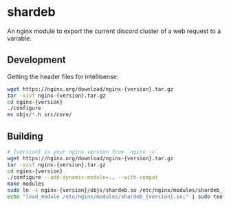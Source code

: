 # shardeb

An nginx module to export the current discord cluster of a web request to a variable.

## Development

Getting the header files for intellisense:

```bash
wget https://nginx.org/download/nginx-{version}.tar.gz
tar -xzvf nginx-{version}.tar.gz
cd nginx-{version}
./configure
mv objs/*.h src/core/
```

## Building

```bash
# {version} is your nginx version from `nginx -v`
wget https://nginx.org/download/nginx-{version}.tar.gz
tar -xzvf nginx-{version}.tar.gz
cd nginx-{version}
./configure --add-dynamic-module=.. --with-compat
make modules
sudo ln -s nginx-{version}/objs/shardeb.so /etc/nginx/modules/shardeb_{version}.so
echo "load_module /etc/nginx/modules/shardeb_{version}.so;" | sudo tee -a /etc/nginx/nginx.conf
```
